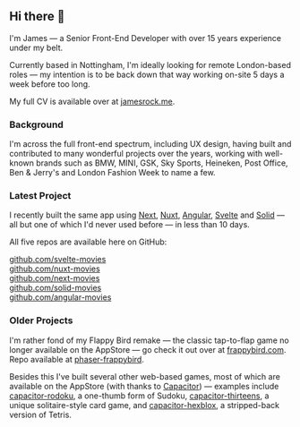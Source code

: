## Hi there 👋

I'm James — a Senior Front-End Developer with over 15 years experience under my belt. 

Currently based in Nottingham, I'm ideally looking for remote London-based roles — my intention is to be back down that way working on-site 5 days a week before too long.

My full CV is available over at [jamesrock.me](jamesrock.me). 

### Background

I'm across the full front-end spectrum, including UX design, having built and contributed to many wonderful projects over the years, working with well-known brands such as BMW, MINI, GSK, Sky Sports, Heineken, Post Office, Ben & Jerry's and London Fashion Week to name a few.

### Latest Project

I recently built the same app using [Next](https://nextjs.org), [Nuxt](https://nuxt.com), [Angular](https://angular.dev), [Svelte](https://svelte.dev) and [Solid](https://docs.solidjs.com) — all but one of which I'd never used before — in less than 10 days. 

All five repos are available here on GitHub:

[github.com/svelte-movies](https://github.com/jamesrock/svelte-movies)  
[github.com/nuxt-movies](https://github.com/jamesrock/nuxt-movies)  
[github.com/next-movies](https://github.com/jamesrock/nextjs-movies)  
[github.com/solid-movies](https://github.com/jamesrock/solid-movies)  
[github.com/angular-movies](https://github.com/jamesrock/angular-movies)  

### Older Projects

I'm rather fond of my Flappy Bird remake — the classic tap-to-flap game no longer available on the AppStore — go check it out over at [frappybird.com](https://frappybird.com). Repo available at [phaser-frappybird](https://github.com/jamesrock/phaser-frappybird).

Besides this I've built several other web-based games, most of which are available on the AppStore (with thanks to [Capacitor](https://capacitorjs.com)) — examples include [capacitor-rodoku](https://github.com/jamesrock/capacitor-rodoku), a one-thumb form of Sudoku, [capacitor-thirteens](https://github.com/jamesrock/capacitor-thirteens), a unique solitaire-style card game, and [capacitor-hexblox](https://github.com/jamesrock/capacitor-hexblox), a stripped-back version of Tetris.

<!--
**jamesrock/jamesrock** is a ✨ _special_ ✨ repository because its `README.md` (this file) appears on your GitHub profile.

Here are some ideas to get you started:

- 🔭 I’m currently working on ...
- 🌱 I’m currently learning ...
- 👯 I’m looking to collaborate on ...
- 🤔 I’m looking for help with ...
- 💬 Ask me about ...
- 📫 How to reach me: ...
- 😄 Pronouns: ...
- ⚡ Fun fact: ...
-->
